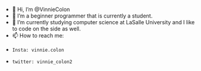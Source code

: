- 👋 Hi, I’m @VinnieColon
- 👀 I’m a beginner programmer that is currently a student.
- 🌱 I’m currently studying computer science at LaSalle University and I like to code on the side as well.
- 📫 How to reach me:
-     Insta: vinnie.colon
-     twitter: vinnie_colon2

<!---
VinnieColon/VinnieColon is a ✨ special ✨ repository because its `README.md` (this file) appears on your GitHub profile.
You can click the Preview link to take a look at your changes.
--->
